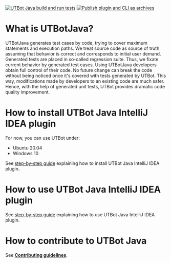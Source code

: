 [![UTBot Java build and run tests](https://github.com/UnitTestBot/UTBotJava/actions/workflows/build-and-run-tests.yml/badge.svg)](https://github.com/UnitTestBot/UTBotJava/actions/workflows/build-and-run-tests.yml)
[![Publish plugin and CLI as archives](https://github.com/UnitTestBot/UTBotJava/actions/workflows/publish-plugin-and-cli.yml/badge.svg)](https://github.com/UnitTestBot/UTBotJava/actions/workflows/publish-plugin-and-cli.yml)
# What is UTBotJava?

UTBotJava generates test cases by code, trying to cover maximum statements and execution paths. We treat source code as source of truth assuming that behavior is correct and corresponds to initial user demand. Generated tests are placed in so-called regression suite. Thus, we fixate current behavior by generated test cases. Using UTBotJava developers obtain full control of their code. No future change can break the code without being noticed once it's covered with tests generated by UTBot. This way, modifications made by developers to an existing code are much safer. Hence, with the help of generated unit tests, UTBot provides dramatic code quality improvement.

# How to install UTBot Java IntelliJ IDEA plugin

For now, you can use UTBot under:
- Ubuntu 20.04
- Windows 10

See [step-by-step guide](https://github.com/UnitTestBot/UTBotJava/wiki/intellij-idea-plugin) explaining how to install UTBot Java IntelliJ IDEA plugin.

# How to use UTBot Java IntelliJ IDEA plugin

See [step-by-step guide](https://github.com/UnitTestBot/UTBotJava/wiki/Generate-tests-with-UTBot-IntelliJ-IDEA-plugin) explaining how to use UTBot Java IntelliJ IDEA plugin.

# How to contribute to UTBot Java

See [**Contributing guidelines**](CONTRIBUTING.md).
